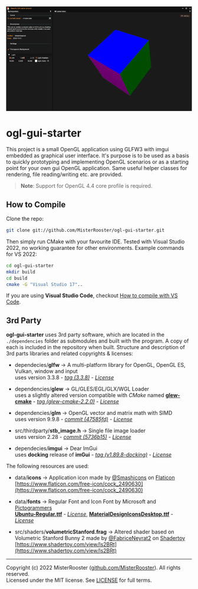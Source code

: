 ![Preview](preview.png)

# ogl-gui-starter

This project is a small OpenGL application using GLFW3 with imgui embedded as graphical user interface.
It's purpose is to be used as a basis to quickly prototyping and implementing OpenGL scenarios or as a starting point for your own gui OpenGL application.
Same useful helper classes for rendering, file reading/writing etc. are provided.

> **Note**:
Support for OpenGL 4.4 core profile is required.

## How to Compile

Clone the repo:

```bash
git clone git://github.com/MisterRooster/ogl-gui-starter.git
```

Then simply run CMake with your favourite IDE. Tested with Visual Studio 2022,
no working guarantee for other environments.
Example commands for VS 2022:

```bash
cd ogl-gui-starter 
mkdir build
cd build
cmake -G "Visual Studio 17"..
```

If you are using **Visual Studio Code**, checkout [How to compile with VS Code](docs/compile-instructions-vscode.md).

## 3rd Party

**ogl-gui-starter** uses 3rd party software, which are located in the `./dependencies` folder as submodules and built with the program. A copy of each is included in the repository when built.
Structure and description of 3rd parts libraries and related copyrights & licenses:

- dependecies/**glfw** → A multi-platform library for OpenGL, OpenGL ES, Vulkan, window and input<br>
uses version 3.3.8 - [*tag (3.3.8)*](https://github.com/glfw/glfw/tree/3.3.8) - [*License*](https://github.com/glfw/glfw/blob/3.3.8/LICENSE.md)

- dependencies/**glew** → GL/GLES/EGL/GLX/WGL Loader<br>
uses a slightly altered version compatible with *CMake* named [**glew-cmake**](https://github.com/Perlmint/glew-cmake) - [*tag (glew-cmake-2.2.0)*](https://github.com/Perlmint/glew-cmake/tree/glew-cmake-2.2.0) - [*License*](https://github.com/nigels-com/glew/blob/glew-2.2.0/LICENSE.txt)

- dependencies/**glm** → OpenGL vector and matrix math with SIMD<br>
uses version 9.9.8 - [*commit (47585fd)*](https://github.com/g-truc/glm/tree/47585fde0c49fa77a2bf2fb1d2ead06999fd4b6e) - [*License*](https://github.com/g-truc/glm/blob/47585fde0c49fa77a2bf2fb1d2ead06999fd4b6e/copying.txt)

- src/thirdparty/**stb_image.h** → Single file image loader<br>
uses version 2.28 - [*commit (5736b15)*](https://github.com/nothings/stb/tree/5736b15f7ea0ffb08dd38af21067c314d6a3aae9) - [*License*](https://github.com/nothings/stb/blob/5736b15f7ea0ffb08dd38af21067c314d6a3aae9/LICENSE)

 - dependecies/**imgui** → Dear ImGui<br>
uses **docking** release of **imGui** - [*tag (v1.89.8-docking)*](https://github.com/ocornut/imgui/tree/v1.89.8-docking) - [*License*](https://github.com/ocornut/imgui/blob/v1.89.8-docking/LICENSE.txt)

The following resources are used:

 - data/**icons** → Application icon made by [@Smashicons](https://www.flaticon.com/authors/smashicons) on
 [Flaticon](https://www.flaticon.com/)<br>
 [https://www.flaticon.com/free-icon/cock_2490630](https://www.flaticon.com/free-icon/cock_2490630)

- data/**fonts** → Regular Font and Icon Font by Microsoft and [Pictogrammers](https://pictogrammers.com/) <br>
[**Ubuntu-Regular.ttf**](https://fonts.google.com/specimen/Ubuntu) - [*License*](https://ubuntu.com/legal/font-licence), 
[**MaterialDesignIconsDesktop.ttf**](https://github.com/Templarian/MaterialDesign-Font) - [*License*](https://pictogrammers.com/docs/general/license/)

- src/shaders/**volumetricStanford.frag** → Altered shader based on Volumetric Stanford Bunny 2 made by [@FabriceNeyrat2](https://www.shadertoy.com/user/FabriceNeyret2) on [Shadertoy](https://www.shadertoy.com/)<br>
[https://www.shadertoy.com/view/ls2BRt](https://www.shadertoy.com/view/ls2BRt)
-----
Copyright (c) 2022 MisterRooster ([github.com/MisterRooster](https://github.com/MisterRooster)). All rights reserved.  
Licensed under the MIT license. See [LICENSE](LICENSE) for full terms.